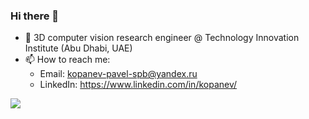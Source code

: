 ### Hi there 👋

<!--
**KopanevPavel/kopanevpavel** is a ✨ _special_ ✨ repository because its `README.md` (this file) appears on your GitHub profile.

Here are some ideas to get you started:

- 🔭 I’m currently working on ...
- 🌱 I’m currently learning ...
- 👯 I’m looking to collaborate on ...
- 🤔 I’m looking for help with ...
- 💬 Ask me about ...
- 📫 How to reach me: ...
- 😄 Pronouns: ...
- ⚡ Fun fact: ...
-->

- 🔭 3D computer vision research engineer @ Technology Innovation Institute (Abu Dhabi, UAE)
- 📫 How to reach me: 
  -  Email: kopanev-pavel-spb@yandex.ru 
  -  LinkedIn: https://www.linkedin.com/in/kopanev/ 


![](https://github-readme-stats.vercel.app/api?username=kopanevpavel&show_icons=true&hide=contribs,prs&theme=radical)

